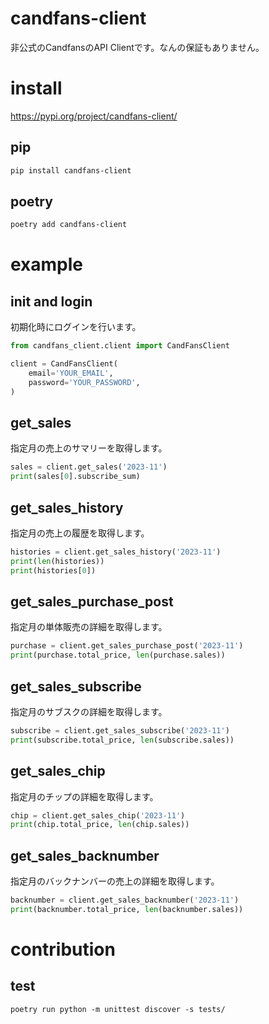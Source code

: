# candfans-client
非公式のCandfansのAPI Clientです。なんの保証もありません。

# install
https://pypi.org/project/candfans-client/

## pip
```bash
pip install candfans-client
```

## poetry

```bash
poetry add candfans-client
```

# example

## init and login
初期化時にログインを行います。

```python
from candfans_client.client import CandFansClient

client = CandFansClient(
    email='YOUR_EMAIL',
    password='YOUR_PASSWORD',
)
```

## get_sales
指定月の売上のサマリーを取得します。

```python
sales = client.get_sales('2023-11')
print(sales[0].subscribe_sum)
```

## get_sales_history
指定月の売上の履歴を取得します。

```python
histories = client.get_sales_history('2023-11')
print(len(histories))
print(histories[0])
```

## get_sales_purchase_post
指定月の単体販売の詳細を取得します。

```python
purchase = client.get_sales_purchase_post('2023-11')
print(purchase.total_price, len(purchase.sales))
```

## get_sales_subscribe
指定月のサブスクの詳細を取得します。

```python
subscribe = client.get_sales_subscribe('2023-11')
print(subscribe.total_price, len(subscribe.sales))
```

## get_sales_chip
指定月のチップの詳細を取得します。

```python
chip = client.get_sales_chip('2023-11')
print(chip.total_price, len(chip.sales))
```

## get_sales_backnumber
指定月のバックナンバーの売上の詳細を取得します。

```python
backnumber = client.get_sales_backnumber('2023-11')
print(backnumber.total_price, len(backnumber.sales))
```

# contribution

## test

```
poetry run python -m unittest discover -s tests/
```